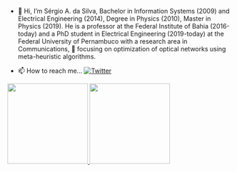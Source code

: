 - 👋 Hi, I’m Sérgio A. da Silva, Bachelor in Information Systems (2009) and Electrical Engineering (2014), Degree in Physics (2010), Master in Physics (2019). He is a professor at the Federal Institute of Bahia (2016-today) and a PhD student in Electrical Engineering (2019-today) at the Federal University of Pernambuco with a research area in Communications, 👀 focusing on optimization of optical networks using meta-heuristic algorithms.

- 📫 How to reach me... [![Twitter](https://img.shields.io/twitter/url?logo=Twitter&style=social&url=https%3A%2F%2Ftwitter.com%2F)](https://twitter.com/sousergiosilva)

<div>
  <a href="https://github.com/sousergiosilva">
  <img height="180em" src="https://github-readme-stats.vercel.app/api username=sousergiosilva&show_icons=true&theme=dracula&include_all_commits=true&count_private=true"/>
  <img height="180em" src="https://github-readme-stats.vercel.app/api/top-langs/?username=sousergiosilva&layout=compact&langs_count=7&theme=dracula"/>
</div>
